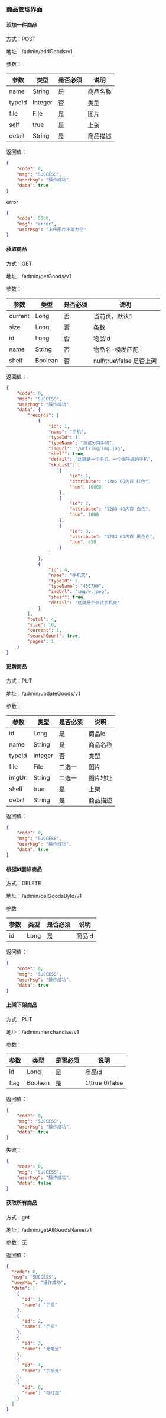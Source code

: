 ### 商品管理界面
#### 添加一件商品
方式：POST

地址：/admin/addGoods/v1

参数：

|参数|类型|是否必须|说明|
|---|---|---|---|
|name|String|是|商品名称|
|typeId|Integer|否|类型|
|file|File|是|图片|
|self|true|是|上架|
|detail|String|是|商品描述|

返回值：
```json
{
    "code": 0,
    "msg": "SUCCESS",
    "userMsg": "操作成功",
    "data": true
}
```
error
```json
{
    "code": 5000,
    "msg": "error",
    "userMsg": "上传图片不能为空"
}
```

#### 获取商品
方式：GET

地址：/admin/getGoods/v1

参数：

|参数|类型|是否必须|说明|
|---|---|---|---|
|current|Long|否|当前页，默认1|
|size|Long|否|条数|
|id|Long|否|物品id|
|name|String|否|物品名-模糊匹配|
|shelf|Boolean|否|null\true\false 是否上架|

返回值：
```json
{
    "code": 0,
    "msg": "SUCCESS",
    "userMsg": "操作成功",
    "data": {
        "records": [
            {
                "id": 1,
                "name": "手机",
                "typeId": 1,
                "typeName": "测试分类手机",
                "imgUrl": "/url/img/img.jpg",
                "shelf": true,
                "detail": "这就是一个手机，一个很牛逼的手机",
                "skuList": [
                    {
                        "id": 1,
                        "attribute": "128G 6G内存 红色",
                        "num": 10000
                    },
                    {
                        "id": 2,
                        "attribute": "128G 4G内存 白色",
                        "num": 1000
                    },
                    {
                        "id": 3,
                        "attribute": "128G 6G内存 黑色色",
                        "num": 658
                    }
                ]
            },
            {
                "id": 4,
                "name": "手机壳",
                "typeId": 2,
                "typeName": "456789",
                "imgUrl": "img/w.jpeg",
                "shelf": true,
                "detail": "这就是个测试手机壳"
            }
        ],
        "total": 4,
        "size": 10,
        "current": 1,
        "searchCount": true,
        "pages": 1
    }
}
```


#### 更新商品
方式：PUT

地址：/admin/updateGoods/v1

参数：

|参数|类型|是否必须|说明|
|---|---|---|---|
|id|Long|是|商品id|
|name|String|是|商品名称|
|typeId|Integer|否|类型|
|file|File|二选一|图片|
|imgUrl|String|二选一|图片地址 |
|shelf|true|是|上架|
|detail|String|是|商品描述|

返回值：
```json
{
    "code": 0,
    "msg": "SUCCESS",
    "userMsg": "操作成功",
    "data": true
}
```


#### 根据id删除商品
方式：DELETE

地址：/admin/delGoodsById/v1

参数：

|参数|类型|是否必须|说明|
|---|---|---|---|
|id|Long|是|商品id|

返回值：
```json
{
    "code": 0,
    "msg": "SUCCESS",
    "userMsg": "操作成功",
    "data": true
}
```


#### 上架下架商品
方式：PUT

地址：/admin/merchandise/v1

参数：

|参数|类型|是否必须|说明|
|---|---|---|---|
|id|Long|是|商品id|
|flag|Boolean|是|1\true 0\false|

返回值：
```json
{
    "code": 0,
    "msg": "SUCCESS",
    "userMsg": "操作成功",
    "data": true
}
```
失败：
```json
{
    "code": 0,
    "msg": "SUCCESS",
    "userMsg": "操作成功",
    "data": false
}
```


#### 获取所有商品
方式：get

地址：/admin/getAllGoodsName/v1

参数：无

返回值：
```json
{
  "code": 0,
  "msg": "SUCCESS",
  "userMsg": "操作成功",
  "data": [
    {
      "id": 1,
      "name": "手机"
    },
    {
      "id": 2,
      "name": "手机"
    },
    {
      "id": 3,
      "name": "充电宝"
    },
    {
      "id": 4,
      "name": "手机壳"
    },
    {
      "id": 6,
      "name": "电灯泡"
    }
  ]
}
```